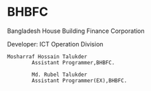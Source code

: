 # BHBFC
 Bangladesh House Building Finance Corporation
 

Developer: ICT Operation Division


    
    Mosharraf Hossain Talukder 
 			Assistant Programmer,BHBFC.
 			
 			Md. Rubel Talukder
 			Assistant Programmer(EX),BHBFC.
